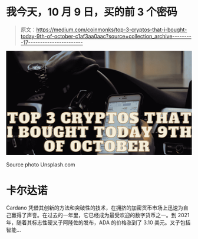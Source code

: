 # 我今天，10 月 9 日，买的前 3 个密码

> 原文：<https://medium.com/coinmonks/top-3-cryptos-that-i-bought-today-9th-of-october-c1af3aa0aac?source=collection_archive---------17----------------------->

![](img/ef4d8cddf2c494bf55f1ab3364a2aecf.png)

Source photo Unsplash.com

# 卡尔达诺

Cardano 凭借其创新的方法和突破性的技术，在拥挤的加密货币市场上迅速为自己赢得了声誉。在过去的一年里，它已经成为最受欢迎的数字货币之一。到 2021 年，随着其标志性硬叉子阿隆佐的发布，ADA 的价格涨到了 3.10 美元。叉子包括智能…